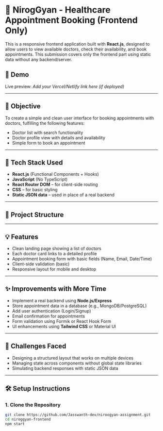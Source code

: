 # 🏥 NirogGyan - Healthcare Appointment Booking (Frontend Only)

This is a responsive frontend application built with **React.js**, designed to allow users to view available doctors, check their availability, and book appointments. This submission covers only the frontend part using static data without any backend/server.

## 🚀 Demo

Live preview: _Add your Vercel/Netlify link here (if deployed)_

---

## 📌 Objective

To create a simple and clean user interface for booking appointments with doctors, fulfilling the following features:

- Doctor list with search functionality
- Doctor profile view with details and availability
- Simple form to book an appointment

---

## 🧰 Tech Stack Used

- **React.js** (Functional Components + Hooks)
- **JavaScript** (No TypeScript)
- **React Router DOM** – for client-side routing
- **CSS** – for basic styling
- **Static JSON data** – used in place of a real backend

---

## 📁 Project Structure


---

## 💡 Features

- Clean landing page showing a list of doctors
- Each doctor card links to a detailed profile
- Appointment booking form with basic fields (Name, Email, Date/Time)
- Client-side validation (basic)
- Responsive layout for mobile and desktop

---

## ✨ Improvements with More Time

- Implement a real backend using **Node.js/Express**
- Store appointment data in a database (e.g., MongoDB/PostgreSQL)
- Add user authentication (Login/Signup)
- Email confirmation for appointments
- Form validation using Formik or React Hook Form
- UI enhancements using **Tailwind CSS** or Material UI

---

## 🧱 Challenges Faced

- Designing a structured layout that works on multiple devices
- Managing state across components without global state libraries
- Simulating backend responses with static JSON data

---

## 🛠 Setup Instructions

### 1. Clone the Repository

```bash
git clone https://github.com/Jasswanth-dev/niroogyan-assignment.git
cd niroggyan-frontend
npm start
